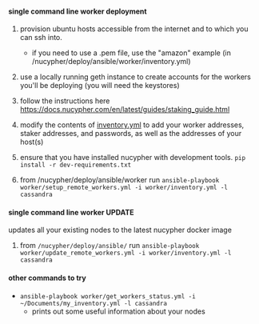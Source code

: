 #### single command line worker deployment

1. provision ubuntu hosts accessible from the internet and to which you can ssh into.
    * if you need to use a .pem file, use the "amazon" example (in /nucypher/deploy/ansible/worker/inventory.yml)

2. use a locally running geth instance to create accounts for the workers you'll be deploying (you will need the keystores)

3. follow the instructions here https://docs.nucypher.com/en/latest/guides/staking_guide.html

4. modify the contents of [inventory.yml](inventory.yml) to add your worker addresses, staker addresses, and passwords, as well as the addresses of your host(s)

5. ensure that you have installed nucypher with development tools. `pip install -r dev-requirements.txt`

6. from /nucypher/deploy/ansible/worker run `ansible-playbook worker/setup_remote_workers.yml -i worker/inventory.yml -l cassandra`

#### single command line worker UPDATE

updates all your existing nodes to the latest nucypher docker image

1. from `/nucypher/deploy/ansible/` run `ansible-playbook worker/update_remote_workers.yml -i worker/inventory.yml -l cassandra`


#### other commands to try 

* `ansible-playbook worker/get_workers_status.yml -i ~/Documents/my_inventory.yml -l cassandra`
   * prints out some useful information about your nodes
